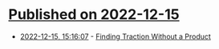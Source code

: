 # [Published on 2022-12-15](index.md)

* [2022-12-15, 15:16:07](https://news.ycombinator.com/item?id=34000762) - [Finding Traction Without a Product](https://www.nango.dev/blog/our-process-for-finding-initial-traction-pre-product)
